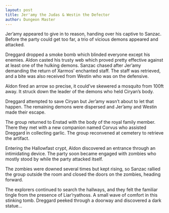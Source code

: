 ```yaml
---
layout: post
title: Jer'amy the Judas & Westin the Defector
author: Dungeon Master
---
```


Jer’amy appeared to give in to reason, handing over his captive to Sanzac. Before the party could get too far, a trio of vicious demons appeared and attacked.

Dreggard dropped a smoke bomb which blinded everyone except his enemies. Aldon casted his trusty web which proved pretty effective against at least one of the hulking demons. Sanzac chased after Jer’amy demanding the return of Xarmos’ enchanted staff. The staff was retrieved, and a bite was also received from Westin who was on the defensive.

Aldon fired an arrow so precise, it could’ve skewered a mosquito from 100ft away. It struck down the leader of the demons who held Ciryan’s body.

Dreggard attempted to save Ciryan but Jer’amy wasn’t about to let that happen. The remaining demons were dispersed and Jer’amy and Westin made their escape.

The group returned to Enstad with the body of the royal family member. There they met with a new companion named Corvus who assisted Dreggard in collecting garlic. The group reconvened at cemetery to retrieve the artifact.

Entering the Hallowfast crypt, Aldon discovered an entrance through an intimidating device. The party soon became engaged with zombies who mostly stood by while the party attacked itself.

The zombies were downed several times but kept rising, so Sanzac rallied the group outside the room and closed the doors on the zombies, heading forward.

The explorers continued to search the hallways, and they felt the familiar tingle from the presence of Liar’ryathoss. A small wave of comfort in this stinking tomb. Dreggard peeked through a doorway and discovered a dark statue…
